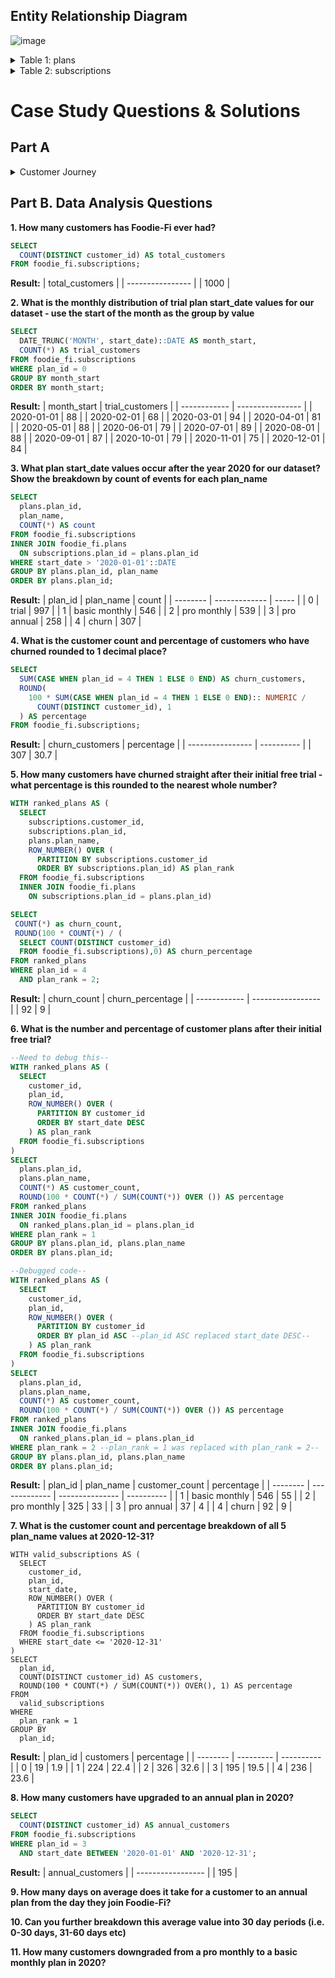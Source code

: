 ## Entity Relationship Diagram
![image](https://user-images.githubusercontent.com/74512335/166221684-67389783-3a0a-4963-b435-9cc6bcbdf730.png)

<details>
<summary>Table 1: plans</summary>

- Customers can choose which plans to join Foodie-Fi when they first sign up.

- Basic plan customers have limited access and can only stream their videos and is only available monthly at $9.90

- Pro plan customers have no watch time limits and are able to download videos for offline viewing. Pro plans start at $19.90 a month or $199 for an annual subscription.

- Customers can sign up to an initial 7 day free trial will automatically continue with the pro monthly subscription plan unless they cancel, downgrade to basic or upgrade to an annual pro plan at any point during the trial.

- When customers cancel their Foodie-Fi service - they will have a churn plan record with a null price but their plan will continue until the end of the billing period.

![image](https://user-images.githubusercontent.com/74512335/166221976-a5cbd09f-fb25-4a29-9607-0ab67cdc8a9c.png)
 </details>

<details>
<summary>Table 2: subscriptions</summary>

Customer subscriptions show the exact date where their specific plan_id starts.

If customers downgrade from a pro plan or cancel their subscription - the higher plan will remain in place until the period is over - the start_date in the subscriptions table will reflect the date that the actual plan changes.

When customers upgrade their account from a basic plan to a pro or annual pro plan - the higher plan will take effect straightaway.

When customers churn - they will keep their access until the end of their current billing period but the start_date will be technically the day they decided to cancel their service.

 ![image](https://user-images.githubusercontent.com/74512335/166222305-f89eb62b-0d4b-4584-a7c4-4d6010ae3344.png)

</details>

# Case Study Questions & Solutions

## Part A
 <details>
<summary>Customer Journey</summary>
Based off the 8 sample customers provided in the sample from the subscriptions table, write a brief description about each customer’s onboarding journey.

"Try to keep it as short as possible - you may also want to run some sort of join to make your explanations a bit easier!"
```sql
SELECT
  customer_id,
  subscriptions.plan_id,
  plan_name,
  start_date
FROM foodie_fi.subscriptions
INNER JOIN foodie_fi.plans
ON subscriptions.plan_id = plans.plan_id
WHERE customer_id IN (1, 2, 13, 15, 16, 18, 19, 25, 39, 42);
```
**Result:**
| customer\_id | plan\_id | plan\_name    | start\_date |
| ------------ | -------- | ------------- | ----------- |
| 1            | 0        | trial         | 2020-08-01  |
| 1            | 1        | basic monthly | 2020-08-08  |
| 2            | 0        | trial         | 2020-09-20  |
| 2            | 3        | pro annual    | 2020-09-27  |
| 13           | 0        | trial         | 2020-12-15  |
| 13           | 1        | basic monthly | 2020-12-22  |
| 13           | 2        | pro monthly   | 2021-03-29  |
| 15           | 0        | trial         | 2020-03-17  |
| 15           | 2        | pro monthly   | 2020-03-24  |
| 15           | 4        | churn         | 2020-04-29  |
| 16           | 0        | trial         | 2020-05-31  |
| 16           | 1        | basic monthly | 2020-06-07  |
| 16           | 3        | pro annual    | 2020-10-21  |
| 18           | 0        | trial         | 2020-07-06  |
| 18           | 2        | pro monthly   | 2020-07-13  |
| 19           | 0        | trial         | 2020-06-22  |
| 19           | 2        | pro monthly   | 2020-06-29  |
| 19           | 3        | pro annual    | 2020-08-29  |
| 25           | 0        | trial         | 2020-05-10  |
| 25           | 1        | basic monthly | 2020-05-17  |
| 25           | 2        | pro monthly   | 2020-06-16  |
| 39           | 0        | trial         | 2020-05-28  |
| 39           | 1        | basic monthly | 2020-06-04  |
| 39           | 2        | pro monthly   | 2020-08-25  |
| 39           | 4        | churn         | 2020-09-10  |
| 42           | 0        | trial         | 2020-10-27  |
| 42           | 1        | basic monthly | 2020-11-03  |
| 42           | 2        | pro monthly   | 2021-04-28  |
 </details>


## Part B. Data Analysis Questions
**1. How many customers has Foodie-Fi ever had?**
```sql
SELECT
  COUNT(DISTINCT customer_id) AS total_customers
FROM foodie_fi.subscriptions;
```
**Result:**
| total\_customers |
| ---------------- |
| 1000             |

**2. What is the monthly distribution of trial plan start_date values for our dataset - use the start of the month as the group by value**
```sql
SELECT
  DATE_TRUNC('MONTH', start_date)::DATE AS month_start,
  COUNT(*) AS trial_customers
FROM foodie_fi.subscriptions
WHERE plan_id = 0
GROUP BY month_start
ORDER BY month_start;
```
**Result:**
| month\_start | trial\_customers |
| ------------ | ---------------- |
| 2020-01-01   | 88               |
| 2020-02-01   | 68               |
| 2020-03-01   | 94               |
| 2020-04-01   | 81               |
| 2020-05-01   | 88               |
| 2020-06-01   | 79               |
| 2020-07-01   | 89               |
| 2020-08-01   | 88               |
| 2020-09-01   | 87               |
| 2020-10-01   | 79               |
| 2020-11-01   | 75               |
| 2020-12-01   | 84               |

**3. What plan start_date values occur after the year 2020 for our dataset? Show the breakdown by count of events for each plan_name**
```sql
SELECT 
  plans.plan_id,
  plan_name,
  COUNT(*) AS count
FROM foodie_fi.subscriptions
INNER JOIN foodie_fi.plans
  ON subscriptions.plan_id = plans.plan_id
WHERE start_date > '2020-01-01'::DATE
GROUP BY plans.plan_id, plan_name
ORDER BY plans.plan_id;
```
**Result:**
| plan\_id | plan\_name    | count |
| -------- | ------------- | ----- |
| 0        | trial         | 997   |
| 1        | basic monthly | 546   |
| 2        | pro monthly   | 539   |
| 3        | pro annual    | 258   |
| 4        | churn         | 307   |

**4. What is the customer count and percentage of customers who have churned rounded to 1 decimal place?**
```sql
SELECT
  SUM(CASE WHEN plan_id = 4 THEN 1 ELSE 0 END) AS churn_customers,
  ROUND(
    100 * SUM(CASE WHEN plan_id = 4 THEN 1 ELSE 0 END):: NUMERIC /
      COUNT(DISTINCT customer_id), 1
  ) AS percentage
FROM foodie_fi.subscriptions;
```
**Result:**
| churn\_customers | percentage |
| ---------------- | ---------- |
| 307              | 30.7       |


**5. How many customers have churned straight after their initial free trial - what percentage is this rounded to the nearest whole number?**
```sql
WITH ranked_plans AS (
  SELECT
    subscriptions.customer_id,
    subscriptions.plan_id,
    plans.plan_name,
    ROW_NUMBER() OVER (
      PARTITION BY subscriptions.customer_id
      ORDER BY subscriptions.plan_id) AS plan_rank
  FROM foodie_fi.subscriptions
  INNER JOIN foodie_fi.plans 
    ON subscriptions.plan_id = plans.plan_id)

SELECT
 COUNT(*) as churn_count,
 ROUND(100 * COUNT(*) / (
  SELECT COUNT(DISTINCT customer_id)
  FROM foodie_fi.subscriptions),0) AS churn_percentage
FROM ranked_plans
WHERE plan_id = 4
  AND plan_rank = 2;
  ```
  **Result:**
  | churn\_count | churn\_percentage |
| ------------ | ----------------- |
| 92           | 9                 |

**6. What is the number and percentage of customer plans after their initial free trial?**
```sql
--Need to debug this--
WITH ranked_plans AS (
  SELECT
    customer_id,
    plan_id,
    ROW_NUMBER() OVER (
      PARTITION BY customer_id
      ORDER BY start_date DESC
    ) AS plan_rank
  FROM foodie_fi.subscriptions
)
SELECT
  plans.plan_id,
  plans.plan_name,
  COUNT(*) AS customer_count,
  ROUND(100 * COUNT(*) / SUM(COUNT(*)) OVER ()) AS percentage
FROM ranked_plans
INNER JOIN foodie_fi.plans
  ON ranked_plans.plan_id = plans.plan_id
WHERE plan_rank = 1
GROUP BY plans.plan_id, plans.plan_name
ORDER BY plans.plan_id;

--Debugged code--
WITH ranked_plans AS (
  SELECT
    customer_id,
    plan_id,
    ROW_NUMBER() OVER (
      PARTITION BY customer_id
      ORDER BY plan_id ASC --plan_id ASC replaced start_date DESC--
    ) AS plan_rank
  FROM foodie_fi.subscriptions
)
SELECT
  plans.plan_id,
  plans.plan_name,
  COUNT(*) AS customer_count,
  ROUND(100 * COUNT(*) / SUM(COUNT(*)) OVER ()) AS percentage
FROM ranked_plans
INNER JOIN foodie_fi.plans
  ON ranked_plans.plan_id = plans.plan_id
WHERE plan_rank = 2 --plan_rank = 1 was replaced with plan_rank = 2--
GROUP BY plans.plan_id, plans.plan_name
ORDER BY plans.plan_id;
```
**Result:**
| plan\_id | plan\_name    | customer\_count | percentage |
| -------- | ------------- | --------------- | ---------- |
| 1        | basic monthly | 546             | 55         |
| 2        | pro monthly   | 325             | 33         |
| 3        | pro annual    | 37              | 4          |
| 4        | churn         | 92              | 9          |


**7. What is the customer count and percentage breakdown of all 5 plan_name values at 2020-12-31?** 
```
WITH valid_subscriptions AS (
  SELECT
    customer_id,
    plan_id,
    start_date,
    ROW_NUMBER() OVER (
      PARTITION BY customer_id
      ORDER BY start_date DESC
    ) AS plan_rank
  FROM foodie_fi.subscriptions
  WHERE start_date <= '2020-12-31'
)
SELECT
  plan_id,
  COUNT(DISTINCT customer_id) AS customers,
  ROUND(100 * COUNT(*) / SUM(COUNT(*)) OVER(), 1) AS percentage
FROM 
  valid_subscriptions
WHERE
  plan_rank = 1
GROUP BY
  plan_id;
  ```
  **Result:**
  | plan\_id | customers | percentage |
| -------- | --------- | ---------- |
| 0        | 19        | 1.9        |
| 1        | 224       | 22.4       |
| 2        | 326       | 32.6       |
| 3        | 195       | 19.5       |
| 4        | 236       | 23.6       |

**8. How many customers have upgraded to an annual plan in 2020?**
```sql
SELECT
  COUNT(DISTINCT customer_id) AS annual_customers
FROM foodie_fi.subscriptions
WHERE plan_id = 3
  AND start_date BETWEEN '2020-01-01' AND '2020-12-31';
  ```
**Result:**
| annual\_customers |
| ----------------- |
| 195               |

**9. How many days on average does it take for a customer to an annual plan from the day they join Foodie-Fi?**

**10. Can you further breakdown this average value into 30 day periods (i.e. 0-30 days, 31-60 days etc)**

**11. How many customers downgraded from a pro monthly to a basic monthly plan in 2020?**
